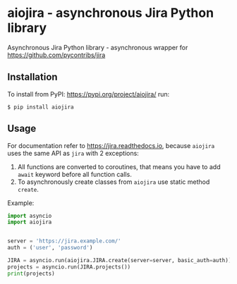 # aiojira - asynchronous Jira Python library
Asynchronous Jira Python library - asynchronous wrapper for https://github.com/pycontribs/jira

## Installation
To install from PyPI: https://pypi.org/project/aiojira/ run:
```shell
$ pip install aiojira
```

## Usage
For documentation refer to https://jira.readthedocs.io, because `aiojira` uses the same API as `jira` with 2 exceptions:
1. All functions are converted to coroutines, that means you have to add `await` keyword before all function calls.
2. To asynchronously create classes from `aiojira` use static method `create`.

Example:
```python
import asyncio
import aiojira


server = 'https://jira.example.com/'
auth = ('user', 'password')

JIRA = asyncio.run(aiojira.JIRA.create(server=server, basic_auth=auth))
projects = asyncio.run(JIRA.projects())
print(projects)
```
